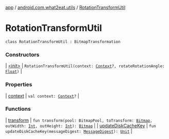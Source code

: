 [app](../../index.md) / [android.com.what2eat.utils](../index.md) / [RotationTransformUtil](./index.md)

# RotationTransformUtil

`class RotationTransformUtil : BitmapTransformation`

### Constructors

| [&lt;init&gt;](-init-.md) | `RotationTransformUtil(context: `[`Context`](https://developer.android.com/reference/android/content/Context.html)`?, rotateRotationAngle: `[`Float`](https://kotlinlang.org/api/latest/jvm/stdlib/kotlin/-float/index.html)`)` |

### Properties

| [context](context.md) | `val context: `[`Context`](https://developer.android.com/reference/android/content/Context.html)`?` |

### Functions

| [transform](transform.md) | `fun transform(pool: BitmapPool, toTransform: `[`Bitmap`](https://developer.android.com/reference/android/graphics/Bitmap.html)`, outWidth: `[`Int`](https://kotlinlang.org/api/latest/jvm/stdlib/kotlin/-int/index.html)`, outHeight: `[`Int`](https://kotlinlang.org/api/latest/jvm/stdlib/kotlin/-int/index.html)`): `[`Bitmap`](https://developer.android.com/reference/android/graphics/Bitmap.html) |
| [updateDiskCacheKey](update-disk-cache-key.md) | `fun updateDiskCacheKey(messageDigest: `[`MessageDigest`](https://developer.android.com/reference/java/security/MessageDigest.html)`): `[`Unit`](https://kotlinlang.org/api/latest/jvm/stdlib/kotlin/-unit/index.html) |

